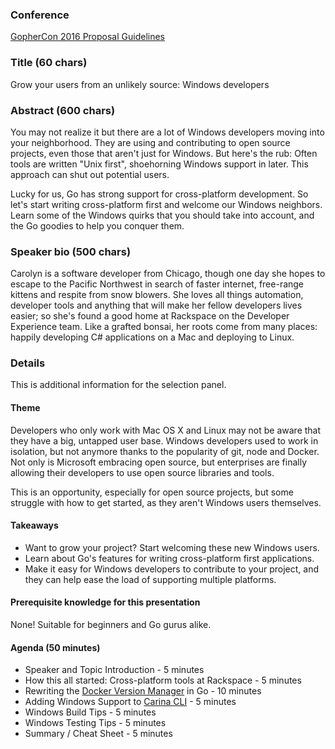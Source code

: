 ### Conference

[GopherCon 2016 Proposal Guidelines](http://cfp.gophercon.com/events/gc16)

### Title (60 chars)

Grow your users from an unlikely source: Windows developers

### Abstract (600 chars)
You may not realize it but there are a lot of Windows developers moving into your neighborhood. They are using and contributing to open source projects, even those that aren't just for Windows. But here's the rub: Often tools are written "Unix first", shoehorning Windows support in later.  This approach can shut out potential users.

Lucky for us, Go has strong support for cross-platform development. So let's start writing cross-platform first and welcome our Windows neighbors. Learn some of the Windows quirks that you should take into account, and the Go goodies to help you conquer them.

### Speaker bio (500 chars)
Carolyn is a software developer from Chicago, though one day she hopes to escape to the Pacific Northwest in search of faster internet, free-range kittens and respite from snow blowers. She loves all things automation, developer tools and anything that will make her fellow developers lives easier; so she's found a good home at Rackspace on the Developer Experience team. Like a grafted bonsai, her roots come from many places: happily developing C# applications on a Mac and deploying to Linux.

### Details
This is additional information for the selection panel.

#### Theme
Developers who only work with Mac OS X and Linux may not be aware that they have a big, untapped user base. Windows developers used to work in isolation, but not anymore thanks to the popularity of git, node and Docker. Not only is Microsoft embracing open source, but enterprises are finally allowing their developers to use open source libraries and tools.

This is an opportunity, especially for open source projects, but some struggle with how to get started, as they aren't Windows users themselves.

#### Takeaways
* Want to grow your project? Start welcoming these new Windows users.
* Learn about Go's features for writing cross-platform first applications.
* Make it easy for Windows developers to contribute to your project, and they can help ease the load of supporting multiple platforms.

#### Prerequisite knowledge for this presentation
None! Suitable for beginners and Go gurus alike.

#### Agenda (50 minutes)

* Speaker and Topic Introduction - 5 minutes
* How this all started: Cross-platform tools at Rackspace - 5 minutes
* Rewriting the [Docker Version Manager][dvm] in Go - 10 minutes
* Adding Windows Support to [Carina CLI][carina-cli] - 5 minutes
* Windows Build Tips - 5 minutes
* Windows Testing Tips - 5 minutes
* Summary / Cheat Sheet - 5 minutes

[dvm]: https://github.com/getcarina/dvm
[carina-cli]: https://github.com/getcarina/carina
